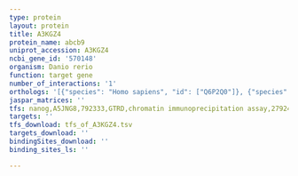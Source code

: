 ```yaml
---
type: protein
layout: protein
title: A3KGZ4
protein_name: abcb9
uniprot_accession: A3KGZ4
ncbi_gene_id: '570148'
organism: Danio rerio
function: target gene
number_of_interactions: '1'
orthologs: '[{"species": "Homo sapiens", "id": ["Q6P2Q0"]}, {"species": "Mus musculus", "id": ["<a href=\"/protein/q9jj59\">Q9JJ59</a>"]}, {"species": "Caenorhabditis elegans", "id": ["<a href=\"/protein/q9tzd9\">Q9TZD9</a>"]}]'
jaspar_matrices: ''
tfs: nanog,A5JNG8,792333,GTRD,chromatin immunoprecipitation assay,27924024%5Buid%5D,No
targets: ''
tfs_download: tfs_of_A3KGZ4.tsv
targets_download: ''
bindingSites_download: ''
binding_sites_ls: ''

---
```

